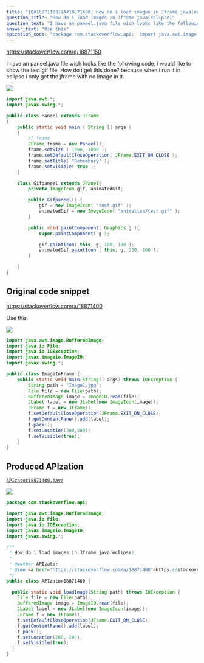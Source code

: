 ```yaml
---
title: "[Q#18871150][A#18871400] How do i load images in Jframe java(eclipse)"
question_title: "How do i load images in Jframe java(eclipse)"
question_text: "I have an paneel.java file wich looks like the following code: i would like to show the test.gif file. How do i get this done? because when i run it in eclipse i only get the jframe with no image in it."
answer_text: "Use this"
apization_code: "package com.stackoverflow.api;  import java.awt.image.BufferedImage; import java.io.File; import java.io.IOException; import javax.imageio.ImageIO; import javax.swing.*;  /**  * How do i load images in Jframe java(eclipse)  *  * @author APIzator  * @see <a href=\"https://stackoverflow.com/a/18871400\">https://stackoverflow.com/a/18871400</a>  */ public class APIzator18871400 {    public static void loadImage(String path) throws IOException {     File file = new File(path);     BufferedImage image = ImageIO.read(file);     JLabel label = new JLabel(new ImageIcon(image));     JFrame f = new JFrame();     f.setDefaultCloseOperation(JFrame.EXIT_ON_CLOSE);     f.getContentPane().add(label);     f.pack();     f.setLocation(200, 200);     f.setVisible(true);   } }"
---
```


https://stackoverflow.com/q/18871150

I have an paneel.java file wich looks like the following code:
i would like to show the test.gif file.
How do i get this done? because when i run it in eclipse i only get the jframe with no image in it.


<div class="code-logo"><img src="/stackoverflow.png" /></div>

```java
import java.awt.*;
import javax.swing.*;

public class Paneel extends JFrame
{
    public static void main ( String [] args )
    {
        // frame
        JFrame frame = new Paneel();
        frame.setSize ( 1000, 1000 );
        frame.setDefaultCloseOperation( JFrame.EXIT_ON_CLOSE );
        frame.setTitle( "Remembory" );
        frame.setVisible( true );
    }

    class Gifpaneel extends JPanel{
        private ImageIcon gif, animatedGif;

        public Gifpaneel() {
            gif = new ImageIcon( "test.gif" );
            animatedGif = new ImageIcon( "animaties/test.gif" );
        }       

        public void paintComponent( Graphics g ){
            super.paintComponent( g );

            gif.paintIcon( this, g, 100, 100 );
            animatedGif.paintIcon ( this, g, 250, 100 );
        }

    }
}
```


## Original code snippet

https://stackoverflow.com/a/18871400

Use this

<div class="code-logo"><img src="/stackoverflow.png" /></div>

```java
import java.awt.image.BufferedImage;
import java.io.File;
import java.io.IOException;
import javax.imageio.ImageIO;
import javax.swing.*;

public class ImageInFrame {
    public static void main(String[] args) throws IOException {
        String path = "Image1.jpg";
        File file = new File(path);
        BufferedImage image = ImageIO.read(file);
        JLabel label = new JLabel(new ImageIcon(image));
        JFrame f = new JFrame();
        f.setDefaultCloseOperation(JFrame.EXIT_ON_CLOSE);
        f.getContentPane().add(label);
        f.pack();
        f.setLocation(200,200);
        f.setVisible(true);
    }
}
```

## Produced APIzation

[`APIzator18871400.java`](https://github.com/blind-papers/apization-temp-data/raw/main/search/APIzator18871400.java)

<div class="code-logo"><img src="/apizator.png" /></div>

```java
package com.stackoverflow.api;

import java.awt.image.BufferedImage;
import java.io.File;
import java.io.IOException;
import javax.imageio.ImageIO;
import javax.swing.*;

/**
 * How do i load images in Jframe java(eclipse)
 *
 * @author APIzator
 * @see <a href="https://stackoverflow.com/a/18871400">https://stackoverflow.com/a/18871400</a>
 */
public class APIzator18871400 {

  public static void loadImage(String path) throws IOException {
    File file = new File(path);
    BufferedImage image = ImageIO.read(file);
    JLabel label = new JLabel(new ImageIcon(image));
    JFrame f = new JFrame();
    f.setDefaultCloseOperation(JFrame.EXIT_ON_CLOSE);
    f.getContentPane().add(label);
    f.pack();
    f.setLocation(200, 200);
    f.setVisible(true);
  }
}

```